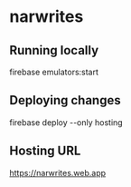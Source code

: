 # narwrites

## Running locally
firebase emulators:start

## Deploying changes
firebase deploy --only hosting

## Hosting URL
https://narwrites.web.app
